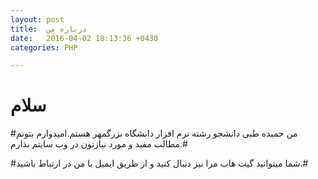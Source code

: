 ```yaml
---
layout: post
title:  درباره من
date:   2016-04-02 18:13:36 +0430
categories: PHP

---
```


# سلام #


#من حمیده طبی دانشجو رشته نرم افزار دانشگاه بزرگمهر هستم.امیدوارم بتونم مطالب مفید و  مورد نیازتون در وب سایتم بذارم.#


#شما میتوانید گیت هاب مرا نیز دنبال کنید و از طریق ایمیل با من در ارتباط باشید.#
